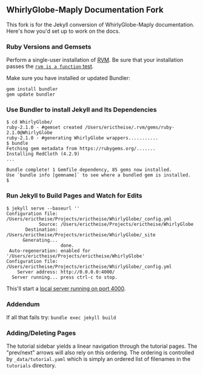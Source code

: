 ## WhirlyGlobe-Maply Documentation Fork

This fork is for the Jekyll conversion of WhirlyGlobe-Maply documentation. Here's how you'd set up to work on the docs.

### Ruby Versions and Gemsets

Perform a single-user installation of [RVM](http://rvm.io/rvm/install). Be sure that your installation passes the <a href="https://rvm.io/rvm/install#3-reload-shell-configuration-amp-test">```rvm
is a function``` test</a>.

Make sure you have installed or updated Bundler:

```
gem install bundler
gem update bundler
```

### Use Bundler to install Jekyll and Its Dependencies

```
$ cd WhirlyGlobe/
ruby-2.1.0 - #gemset created /Users/erictheise/.rvm/gems/ruby-2.1.0@WhirlyGlobe
ruby-2.1.0 - #generating WhirlyGlobe wrappers...........
$ bundle
Fetching gem metadata from https://rubygems.org/.......
Installing RedCloth (4.2.9)
...

Bundle complete! 1 Gemfile dependency, 85 gems now installed.
Use `bundle info [gemname]` to see where a bundled gem is installed.
$
```

### Run Jekyll to Build Pages and Watch for Edits

```
$ jekyll serve --baseurl ''
Configuration file: /Users/erictheise/Projects/erictheise/WhirlyGlobe/_config.yml
            Source: /Users/erictheise/Projects/erictheise/WhirlyGlobe
       Destination: /Users/erictheise/Projects/erictheise/WhirlyGlobe/_site
      Generating...
                    done.
 Auto-regeneration: enabled for '/Users/erictheise/Projects/erictheise/WhirlyGlobe'
Configuration file: /Users/erictheise/Projects/erictheise/WhirlyGlobe/_config.yml
    Server address: http://0.0.0.0:4000/
  Server running... press ctrl-c to stop.
```

This'll start a [local server running on port 4000](http://localhost:4000/tutorial/getting_started.html).

### Addendum

If all that fails try: ```bundle exec jekyll build```

### Adding/Deleting Pages

The tutorial sidebar yields a linear navigation through the tutorial pages. The "prev/next" arrows will also rely on
this ordering. The ordering is controlled by ```_data/tutorial.yaml``` which is simply an ordered list of filenames in
the ```tutorials``` directory.
